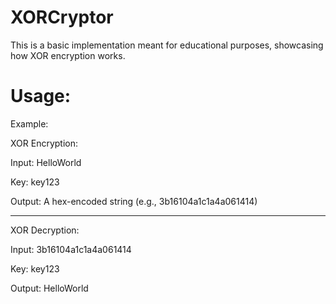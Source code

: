 # XORCryptor
This is a basic implementation meant for educational purposes, showcasing how XOR encryption works.

# Usage:
Example:

XOR Encryption:

Input: HelloWorld

Key: key123

Output: A hex-encoded string (e.g., 3b16104a1c1a4a061414)

---------------------
XOR Decryption:

Input: 3b16104a1c1a4a061414

Key: key123

Output: HelloWorld
